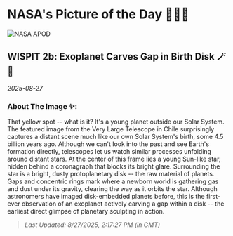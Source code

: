 
# NASA's Picture of the Day 🧑‍🚀💫

  ![NASA APOD](https://apod.nasa.gov/apod/image/2508/Wispit4b_eso_960.jpg)
  
  ## WISPIT 2b: Exoplanet Carves Gap in Birth Disk 🪄🌌
  
  _2025-08-27_
  
  ### About The Image ✨: 
  
  That yellow spot -- what is it? It's a young planet outside our Solar System. The featured image from the Very Large Telescope in Chile surprisingly captures a distant scene much like our own Solar System's birth, some 4.5 billion years ago.  Although we can't look into the past and see Earth's formation directly, telescopes let us watch similar processes unfolding around distant stars.  At the center of this frame lies a young Sun-like star, hidden behind a coronagraph that blocks its bright glare.  Surrounding the star is a bright, dusty protoplanetary disk -- the raw material of planets.  Gaps and concentric rings mark where a newborn world is gathering gas and dust under its gravity, clearing the way as it orbits the star.  Although astronomers have imaged disk-embedded planets before, this is the first-ever observation of an exoplanet actively carving a gap within a disk -- the earliest direct glimpse of planetary sculpting in action.
  
  
  
  > _Last Updated: 8/27/2025, 2:17:27 PM (in GMT)_
  